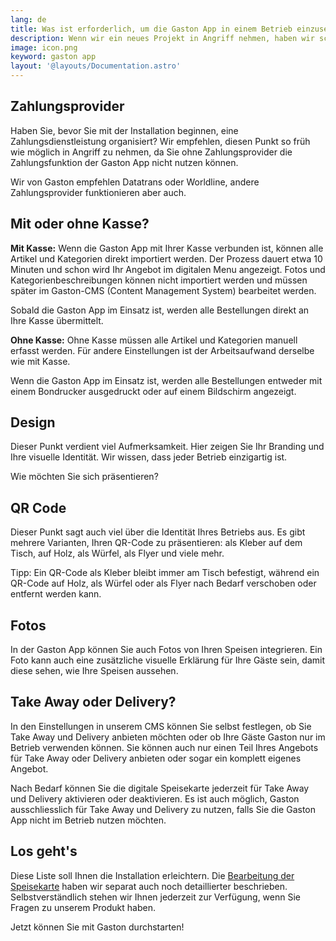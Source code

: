 ```yaml
---
lang: de
title: Was ist erforderlich, um die Gaston App in einem Betrieb einzusetzen?
description: Wenn wir ein neues Projekt in Angriff nehmen, haben wir schon Kribbeln im Bauch. Es gibt so viele Punkte, an die wir denken müssen, dass wir manchmal das eine oder andere Detail vergessen. Wir haben eine Checkliste erstellt, in der Sie Schritt für Schritt alles überprüfen können, was Sie brauchen, damit Sie unsere Gaston App in Ihrem Betrieb einsetzen können.
image: icon.png
keyword: gaston app
layout: '@layouts/Documentation.astro'
---
```


## Zahlungsprovider

Haben Sie, bevor Sie mit der Installation beginnen, eine Zahlungsdienstleistung organisiert? Wir empfehlen, diesen Punkt so früh wie möglich in Angriff zu nehmen, da Sie ohne Zahlungsprovider die Zahlungsfunktion der Gaston App nicht nutzen können.

Wir von Gaston empfehlen Datatrans oder Worldline, andere Zahlungsprovider funktionieren aber auch.

## Mit oder ohne Kasse?

__Mit Kasse:__ Wenn die Gaston App mit Ihrer Kasse verbunden ist, können alle Artikel und Kategorien direkt importiert werden. Der Prozess dauert etwa 10 Minuten und schon wird Ihr Angebot im digitalen Menu angezeigt. Fotos und Kategorienbeschreibungen können nicht importiert werden und müssen später im Gaston-CMS (Content Management System) bearbeitet werden.

Sobald die Gaston App im Einsatz ist, werden alle Bestellungen direkt an Ihre Kasse übermittelt.

__Ohne Kasse:__ Ohne Kasse müssen alle Artikel und Kategorien manuell erfasst werden. Für andere Einstellungen ist der Arbeitsaufwand derselbe wie mit Kasse.

Wenn die Gaston App im Einsatz ist, werden alle Bestellungen entweder mit einem Bondrucker ausgedruckt oder auf einem Bildschirm angezeigt.

## Design

Dieser Punkt verdient viel Aufmerksamkeit. Hier zeigen Sie Ihr Branding und Ihre visuelle Identität. Wir wissen, dass jeder Betrieb einzigartig ist.

Wie möchten Sie sich präsentieren?

## QR Code

Dieser Punkt sagt auch viel über die Identität Ihres Betriebs aus. Es gibt mehrere Varianten, Ihren QR-Code zu präsentieren: als Kleber auf dem Tisch, auf Holz, als Würfel, als Flyer und viele mehr.

Tipp: Ein QR-Code als Kleber bleibt immer am Tisch befestigt, während ein QR-Code auf Holz, als Würfel oder als Flyer nach Bedarf verschoben oder entfernt werden kann.

## Fotos

In der Gaston App können Sie auch Fotos von Ihren Speisen integrieren. Ein Foto kann auch eine zusätzliche visuelle Erklärung für Ihre Gäste sein, damit diese sehen, wie Ihre Speisen aussehen.

## Take Away oder Delivery?

In den Einstellungen in unserem CMS können Sie selbst festlegen, ob Sie Take Away und Delivery anbieten möchten oder ob Ihre Gäste Gaston nur im Betrieb verwenden können. Sie können auch nur einen Teil Ihres Angebots für Take Away oder Delivery anbieten oder sogar ein komplett eigenes Angebot.

Nach Bedarf können Sie die digitale Speisekarte jederzeit für Take Away und Delivery aktivieren oder deaktivieren. Es ist auch möglich, Gaston ausschliesslich für Take Away und Delivery zu nutzen, falls Sie die Gaston App nicht im Betrieb nutzen möchten.

## Los geht's

Diese Liste soll Ihnen die Installation erleichtern. Die [Bearbeitung der Speisekarte](../speisekarten-angebot-bearbeiten/) haben wir separat auch noch detaillierter beschrieben. Selbstverständlich stehen wir Ihnen jederzeit zur Verfügung, wenn Sie Fragen zu unserem Produkt haben.

Jetzt können Sie mit Gaston durchstarten!
